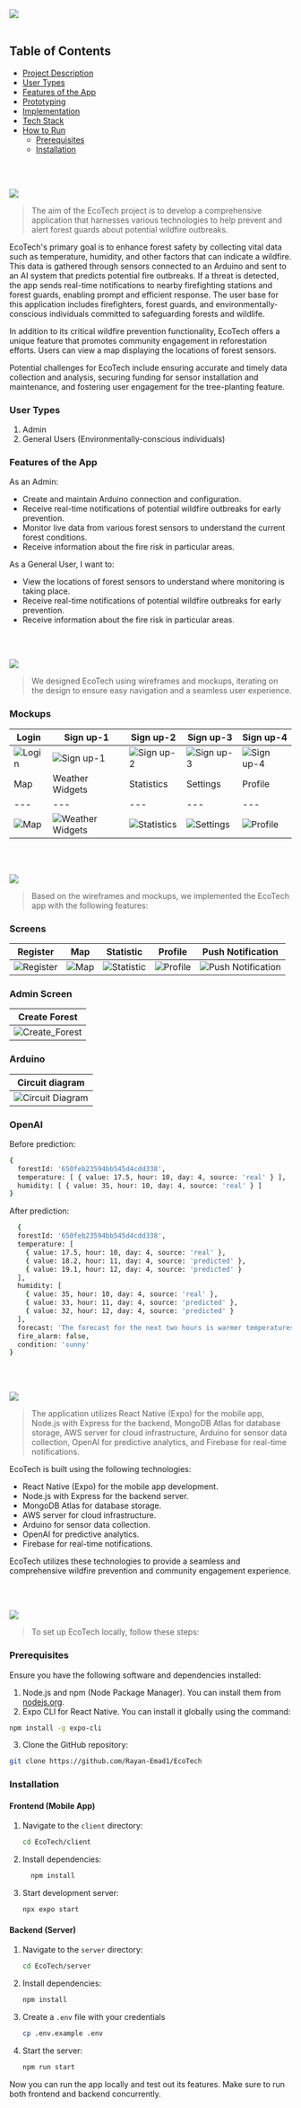 
<img src="./readme/title1.svg"/> 
<br><br> 


## Table of Contents
- [Project Description](#project-description)
- [User Types](#user-types)
- [Features of the App](#features-of-the-app)
- [Prototyping](#prototyping)
- [Implementation](#implementation)
- [Tech Stack](#tech-stack)
- [How to Run](#how-to-run)
  - [Prerequisites](#prerequisites)
  - [Installation](#installation)


<br><br>  

<!-- Project Description -->
<a name="project-description"></a>
<img src="./readme/title2.svg"/> 


> The aim of the EcoTech project is to develop a comprehensive application that harnesses various technologies to help prevent and alert forest guards about potential wildfire outbreaks. 



EcoTech's primary goal is to enhance forest safety by collecting vital data such as temperature, humidity, and other factors that can indicate a wildfire. This data is gathered through sensors connected to an Arduino and sent to an AI system that predicts potential fire outbreaks. If a threat is detected, the app sends real-time notifications to nearby firefighting stations and forest guards, enabling prompt and efficient response. The user base for this application includes firefighters, forest guards, and environmentally-conscious individuals committed to safeguarding forests and wildlife. 

In addition to its critical wildfire prevention functionality, EcoTech offers a unique feature that promotes community engagement in reforestation efforts. Users can view a map displaying the locations of forest sensors. 

Potential challenges for EcoTech include ensuring accurate and timely data collection and analysis, securing funding for sensor installation and maintenance, and fostering user engagement for the tree-planting feature. 


### User Types 

1. Admin 
2. General Users (Environmentally-conscious individuals)

### Features of the App 

As an Admin: 

- Create and maintain Arduino connection and configuration. 
- Receive real-time notifications of potential wildfire outbreaks for early prevention.   
- Monitor live data from various forest sensors to understand the current forest conditions. 
- Receive information about the fire risk in particular areas. 

As a General User, I want to: 

- View the locations of forest sensors to understand where monitoring is taking place. 
- Receive real-time notifications of potential wildfire outbreaks for early prevention. 
- Receive information about the fire risk in particular areas. 

<br><br> 

 
<a name="prototyping"></a>
<img src="./readme/title3.svg"/>


> We designed EcoTech using wireframes and mockups, iterating on the design to ensure easy navigation and a seamless user experience. 


### Mockups 

| Login  | Sign up-1 | Sign up-2 | Sign up-3 | Sign up-4 | 
| ---| ---| ---| ---| ---|
| ![Login](./readme/demo/login.png) | ![Sign up-1](./readme/demo/SIgn-up-1.png)  | ![Sign up-2](./readme/demo/Sign-up-2.png) | ![Sign up-3](./readme/demo/Sign-up-3.png) | ![Sign up-4](./readme/demo/Sign-up-4.png) | 
| Map  | Weather Widgets | Statistics | Settings | Profile | 
| ---| ---| ---| ---| ---|
| ![Map](./readme/demo/Map.png) | ![ Weather Widgets](./readme/demo/Widgets.png)  | ![Statistics](./readme/demo/Statistics.png) | ![Settings](./readme/demo/Settings.png) | ![Profile](./readme/demo/Profile.png) | 

<br><br> 


<a name="implementation" ></a>
<img src="./readme/title4.svg"/>


> Based on the wireframes and mockups, we implemented the EcoTech app with the following features: 


### Screens 

| Register  | Map | Statistic | Profile | Push Notification | 
| ---| ---| ---| ---| ---|
| ![Register](https://github.com/Rayan-Emad1/EcoTech/blob/main/readme/demo/Register.GIF) | ![Map](https://github.com/Rayan-Emad1/EcoTech/blob/main/readme/demo/Map.GIF)  | ![Statistic](https://github.com/Rayan-Emad1/EcoTech/blob/main/readme/demo/Statistics.GIF) | ![Profile](https://github.com/Rayan-Emad1/EcoTech/blob/main/readme/demo/Profile.GIF) | ![Push Notification](https://github.com/Rayan-Emad1/EcoTech/blob/main/readme/demo/Push%20Notification.GIF) | 

### Admin Screen

| Create Forest |
---|
| ![Create_Forest](https://github.com/Rayan-Emad1/EcoTech/blob/main/readme/demo/Admin.GIF) |


### Arduino

| Circuit diagram |
---|
| ![Circuit Diagram](https://github.com/Rayan-Emad1/EcoTech/blob/main/readme/demo/Circuit.png) |

### OpenAI
 
Before prediction:
```sh
{
  forestId: '650feb23594bb545d4cdd338',
  temperature: [ { value: 17.5, hour: 10, day: 4, source: 'real' } ],
  humidity: [ { value: 35, hour: 10, day: 4, source: 'real' } ]
}
```
After prediction: 
```sh 
  {
  forestId: '650feb23594bb545d4cdd338',
  temperature: [
    { value: 17.5, hour: 10, day: 4, source: 'real' },
    { value: 18.2, hour: 11, day: 4, source: 'predicted' },
    { value: 19.1, hour: 12, day: 4, source: 'predicted' }
  ],
  humidity: [
    { value: 35, hour: 10, day: 4, source: 'real' },
    { value: 33, hour: 11, day: 4, source: 'predicted' },
    { value: 32, hour: 12, day: 4, source: 'predicted' }
  ],
  forecast: 'The forecast for the next two hours is warmer temperatures and lower humidity. The temperature is expected to reach a high of 19.1°C, with a humidity of 32%. Conditions are expected to be sunny.',
  fire_alarm: false,
  condition: 'sunny'
}

```

<br><br> 


<a name="tech-stack" ></a>
<img src="./readme/title5.svg"/>
> The application utilizes React Native (Expo) for the mobile app, Node.js with Express for the backend, MongoDB Atlas for database storage, AWS server for cloud infrastructure, Arduino for sensor data collection, OpenAI for predictive analytics, and Firebase for real-time notifications. 


EcoTech is built using the following technologies: 

- React Native (Expo) for the mobile app development.   
- Node.js with Express for the backend server. 
- MongoDB Atlas for database storage. 
- AWS server for cloud infrastructure.    
- Arduino for sensor data collection. 
- OpenAI for predictive analytics. 
- Firebase for real-time notifications. 

EcoTech utilizes these technologies to provide a seamless and comprehensive wildfire prevention and community engagement experience. 

<br><br> 

<a name="how-to-run" ></a>
<img src="./readme/title6.svg"/> 


> To set up EcoTech locally, follow these steps: 


### Prerequisites 

Ensure you have the following software and dependencies installed: 

1. Node.js and npm (Node Package Manager). You can install them from [nodejs.org](https://nodejs.org/). 
2. Expo CLI for React Native. You can install it globally using the command: 

```sh 
npm install -g expo-cli 
```
3. Clone the GitHub repository: 

```sh 
git clone https://github.com/Rayan-Emad1/EcoTech  
```


### Installation 



#### Frontend (Mobile App) 


1. Navigate to the `client` directory: 

   ```bash  
   cd EcoTech/client 
   ``` 
2. Install dependencies:  

   ```bash  
     npm install 
   ``` 
3. Start development server: 

   ```bash  
   npx expo start  
   ``` 

#### Backend (Server) 

1. Navigate to the `server` directory: 

   ```bash 
   cd EcoTech/server 
   ``` 

2. Install dependencies: 

   ```bash   
   npm install 
   ```  

3. Create a `.env` file with your credentials

   ```bash  
   cp .env.example .env
   ``` 
  
4. Start the server: 

   ```bash 
   npm run start 
   ``` 

Now you can run the app locally and test out its features. Make sure to run both frontend and backend concurrently. 

